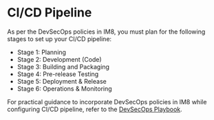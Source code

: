 # CI/CD Pipeline


As per the DevSecOps policies in IM8, you must plan for the following stages to set up your CI/CD pipeline:

- Stage 1: Planning
- Stage 2: Development (Code)
- Stage 3: Building and Packaging
- Stage 4: Pre-release Testing
- Stage 5: Deployment & Release
- Stage 6: Operations & Monitoring

For practical guidance to incorporate DevSecOps policies in IM8 while configuring CI/CD pipeline, refer to the [DevSecOps Playbook](https://docs.developer.tech.gov.sg/docs/devsecops-playbook/#/). 


<!--
This section provides you a high level overview to set up a simple pipeline using Javascript to check out and scan the sample application in SHIP-HATS.

**Topics**
- [Prerequisites](#prerequisites)
- [Set up CI Pipeline](#set-up-ci-pipeline)

## Prerequisites
- You must have [Nexus IQ]() and [Nexus Repository]() added to your project.  For more information, contact your Project Admin.
- Review the [Maintenance Schedule](support) to schedule your tasks outside the maintenance schedule.
- You must have [*write access* to the projects]() created on the above-mentioned tools. To get the required access, contact your Project Admin.
- You must have a basic understanding of the SHIP-HATS CI/CD tools (For example, Nexus IQ and Nexus Repository).
- Make sure that you have the required [Roles and Permissions](https://docs.developer.tech.gov.sg/docs/ship-hats-portal-guide/#/user-roles-and-permissions)


## Set up CI/CD Pipeline

![CI/CD Pipeline](./images/tools.png)

-->